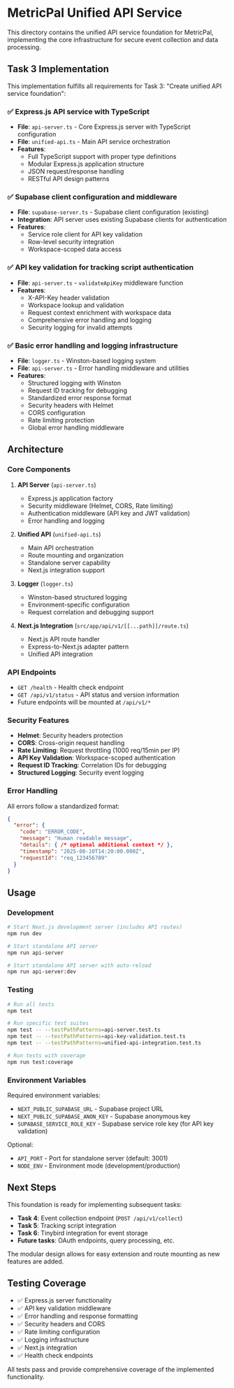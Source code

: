 # MetricPal Unified API Service

This directory contains the unified API service foundation for MetricPal, implementing the core infrastructure for secure event collection and data processing.

## Task 3 Implementation

This implementation fulfills all requirements for Task 3: "Create unified API service foundation":

### ✅ Express.js API service with TypeScript
- **File**: `api-server.ts` - Core Express.js server with TypeScript configuration
- **File**: `unified-api.ts` - Main API service orchestration
- **Features**: 
  - Full TypeScript support with proper type definitions
  - Modular Express.js application structure
  - JSON request/response handling
  - RESTful API design patterns

### ✅ Supabase client configuration and middleware
- **File**: `supabase-server.ts` - Supabase client configuration (existing)
- **Integration**: API server uses existing Supabase clients for authentication
- **Features**:
  - Service role client for API key validation
  - Row-level security integration
  - Workspace-scoped data access

### ✅ API key validation for tracking script authentication
- **File**: `api-server.ts` - `validateApiKey` middleware function
- **Features**:
  - X-API-Key header validation
  - Workspace lookup and validation
  - Request context enrichment with workspace data
  - Comprehensive error handling and logging
  - Security logging for invalid attempts

### ✅ Basic error handling and logging infrastructure
- **File**: `logger.ts` - Winston-based logging system
- **File**: `api-server.ts` - Error handling middleware and utilities
- **Features**:
  - Structured logging with Winston
  - Request ID tracking for debugging
  - Standardized error response format
  - Security headers with Helmet
  - CORS configuration
  - Rate limiting protection
  - Global error handling middleware

## Architecture

### Core Components

1. **API Server** (`api-server.ts`)
   - Express.js application factory
   - Security middleware (Helmet, CORS, Rate limiting)
   - Authentication middleware (API key and JWT validation)
   - Error handling and logging

2. **Unified API** (`unified-api.ts`)
   - Main API orchestration
   - Route mounting and organization
   - Standalone server capability
   - Next.js integration support

3. **Logger** (`logger.ts`)
   - Winston-based structured logging
   - Environment-specific configuration
   - Request correlation and debugging support

4. **Next.js Integration** (`src/app/api/v1/[[...path]]/route.ts`)
   - Next.js API route handler
   - Express-to-Next.js adapter pattern
   - Unified API integration

### API Endpoints

- `GET /health` - Health check endpoint
- `GET /api/v1/status` - API status and version information
- Future endpoints will be mounted at `/api/v1/*`

### Security Features

- **Helmet**: Security headers protection
- **CORS**: Cross-origin request handling
- **Rate Limiting**: Request throttling (1000 req/15min per IP)
- **API Key Validation**: Workspace-scoped authentication
- **Request ID Tracking**: Correlation IDs for debugging
- **Structured Logging**: Security event logging

### Error Handling

All errors follow a standardized format:
```json
{
  "error": {
    "code": "ERROR_CODE",
    "message": "Human readable message",
    "details": { /* optional additional context */ },
    "timestamp": "2025-08-10T14:20:00.000Z",
    "requestId": "req_123456789"
  }
}
```

## Usage

### Development

```bash
# Start Next.js development server (includes API routes)
npm run dev

# Start standalone API server
npm run api-server

# Start standalone API server with auto-reload
npm run api-server:dev
```

### Testing

```bash
# Run all tests
npm test

# Run specific test suites
npm test -- --testPathPatterns=api-server.test.ts
npm test -- --testPathPatterns=api-key-validation.test.ts
npm test -- --testPathPatterns=unified-api-integration.test.ts

# Run tests with coverage
npm run test:coverage
```

### Environment Variables

Required environment variables:
- `NEXT_PUBLIC_SUPABASE_URL` - Supabase project URL
- `NEXT_PUBLIC_SUPABASE_ANON_KEY` - Supabase anonymous key
- `SUPABASE_SERVICE_ROLE_KEY` - Supabase service role key (for API key validation)

Optional:
- `API_PORT` - Port for standalone server (default: 3001)
- `NODE_ENV` - Environment mode (development/production)

## Next Steps

This foundation is ready for implementing subsequent tasks:

- **Task 4**: Event collection endpoint (`POST /api/v1/collect`)
- **Task 5**: Tracking script integration
- **Task 6**: Tinybird integration for event storage
- **Future tasks**: OAuth endpoints, query processing, etc.

The modular design allows for easy extension and route mounting as new features are added.

## Testing Coverage

- ✅ Express.js server functionality
- ✅ API key validation middleware
- ✅ Error handling and response formatting
- ✅ Security headers and CORS
- ✅ Rate limiting configuration
- ✅ Logging infrastructure
- ✅ Next.js integration
- ✅ Health check endpoints

All tests pass and provide comprehensive coverage of the implemented functionality.